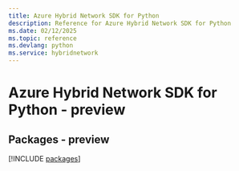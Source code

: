```yaml
---
title: Azure Hybrid Network SDK for Python
description: Reference for Azure Hybrid Network SDK for Python
ms.date: 02/12/2025
ms.topic: reference
ms.devlang: python
ms.service: hybridnetwork
---
```

# Azure Hybrid Network SDK for Python - preview
## Packages - preview
[!INCLUDE [packages](hybrid-network-index.md)]